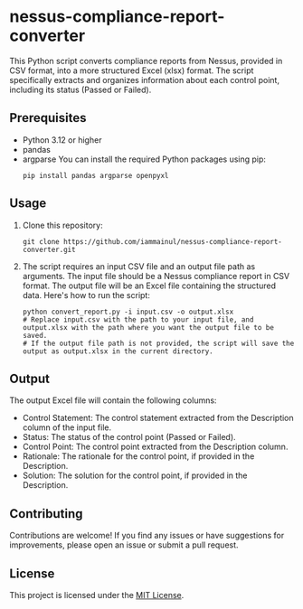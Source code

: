 # nessus-compliance-report-converter
This Python script converts compliance reports from Nessus, provided in CSV format, into a more structured Excel (xlsx) format. The script specifically extracts and organizes information about each control point, including its status (Passed or Failed).

## Prerequisites
- Python 3.12 or higher
- pandas
- argparse
You can install the required Python packages using pip:
  ```shell
  pip install pandas argparse openpyxl
  ```

## Usage
1. Clone this repository:
    ```shell
    git clone https://github.com/iammainul/nessus-compliance-report-converter.git
    ```
2. The script requires an input CSV file and an output file path as arguments. The input file should be a Nessus compliance report in CSV format. The output file will be an Excel file containing the structured data. Here's how to run the script:
   ```shell
   python convert_report.py -i input.csv -o output.xlsx
   # Replace input.csv with the path to your input file, and output.xlsx with the path where you want the output file to be saved. 
   # If the output file path is not provided, the script will save the output as output.xlsx in the current directory.
   ```

## Output
The output Excel file will contain the following columns:
 - Control Statement: The control statement extracted from the Description column of the input file.
 - Status: The status of the control point (Passed or Failed).
 - Control Point: The control point extracted from the Description column.
 - Rationale: The rationale for the control point, if provided in the Description.
 - Solution: The solution for the control point, if provided in the Description.

## Contributing
Contributions are welcome! If you find any issues or have suggestions for improvements, please open an issue or submit a pull request.

## License
This project is licensed under the [MIT License](LICENSE).
